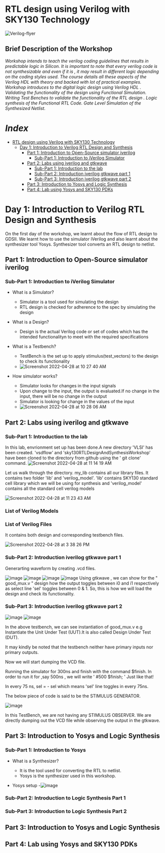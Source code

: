# RTL design using Verilog with SKY130 Technology 
![Verilog-flyer](https://user-images.githubusercontent.com/100710081/165515835-c9e707e7-cc42-4439-8f95-81b94bb8a397.png)

## Brief Description of the Workshop

*Workshop intends to teach the verilog coding guidelines that results in predictable logic in Silicon. It is important to note that every verilog code is not synthesizable and even if it is , it may result in different logic depending on the coding styles used. The course details all these aspects of the Verilog HDL with theory and backed with lot of practical examples. Workshop introduces to the digital logic design using Verilog HDL . Validating the functionality of the design using Functional Simulation. Writing Test Benches to validate the functionality of the RTL design . Logic synthesis of the Functional RTL Code. Gate Level Simulation of the Synthesized Netlist.*
# *Index*
- [RTL design using Verilog with SKY130 Technology](https://github.com/runalpanja/RTLDesignUsingVerilogWithSKY130Technology/blob/main/README.md#rtl-design-using-verilog-with-sky130-technology)
  - [Day 1: Introduction to Verilog RTL Design and Synthesis](https://github.com/runalpanja/RTLDesignUsingVerilogWithSKY130Technology/blob/main/README.md#day-1-introduction-to-verilog-rtl-design-and-synthesis)
    - [Part 1: Introduction to Open-Source simulator iverilog](https://github.com/runalpanja/RTLDesignUsingVerilogWithSKY130Technology/blob/main/README.md#part-1-introduction-to-open-source-simulator-iverilog)
      - [Sub-Part 1: Introduction to iVerilog Simulator](https://github.com/runalpanja/RTLDesignUsingVerilogWithSKY130Technology/blob/main/README.md#sub-part-1-introduction-to-iverilog-simulator)  
    - [Part 2: Labs using iverilog and gtkwave](https://github.com/runalpanja/RTLDesignUsingVerilogWithSKY130Technology/blob/main/README.md#part-2-labs-using-iverilog-and-gtkwave)
      - [Sub-Part 1: Introduction to the lab](https://github.com/runalpanja/RTLDesignUsingVerilogWithSKY130Technology/blob/main/README.md#sub-part-1-introduction-to-the-lab) 
      - [Sub-Part 2: Introduction iverilog gtkwave part 1](https://github.com/runalpanja/RTLDesignUsingVerilogWithSKY130Technology/blob/main/README.md#sub-part-2-introduction-iverilog-gtkwave-part-1)
      - [Sub-Part 3: Introduction iverilog gtkwave part 2](https://github.com/runalpanja/RTLDesignUsingVerilogWithSKY130Technology/blob/main/README.md#sub-part-3-introduction-iverilog-gtkwave-part-2)
    - [Part 3: Introduction to Yosys and Logic Synthesis](https://github.com/runalpanja/RTLDesignUsingVerilogWithSKY130Technology/blob/main/README.md#part-3-introduction-to-yosys-and-logic-synthesis)
    - [Part 4: Lab using Yosys and SKY130 PDKs](https://github.com/runalpanja/RTLDesignUsingVerilogWithSKY130Technology/blob/main/README.md#part-4-lab-using-yosys-and-sky130-pdks)











# Day 1: Introduction to Verilog RTL Design and Synthesis
On the first day of the workshop, we learnt about the flow of RTL design to GDSII. We learnt how to use the simulator iVerilog and also learnt about the synthesizer tool Yosys. Synthesizer tool converts an RTL design to netlist.
## Part 1: Introduction to Open-Source simulator iverilog
### Sub-Part 1: Introduction to iVerilog Simulator
-  What is a Simulator?
    -   Simulator is a tool used for simulating the design
    -   RTL design is checked for adherence to the spec by simulating the design
- What is a Design?
    -   Design is the actual Verilog code or set of codes which has the intended functionalityn to meet with the required specifications
- What is a Testbench? 
    -   TestBench is the set up to apply stimulus(test_vectors) to the design to check its functionality
    -   ![Screenshot 2022-04-28 at 10 27 40 AM](https://user-images.githubusercontent.com/100710081/165680015-a6474780-d33d-42f9-be1e-eae923873e52.png)

- How simulator works?
    - Simulator looks for changes in the input signals
    - Upon change to the input, the output is evaluated.If no change in the input, there will be no change in the output    
    - Simulator is looking for change in the values of the input
    - ![Screenshot 2022-04-28 at 10 28 06 AM](https://user-images.githubusercontent.com/100710081/165680028-5f937eb0-57be-4b35-91c4-039f2ab441fc.png)



    
## Part 2: Labs using iverilog and gtkwave

### Sub-Part 1: Introduction to the lab
In this lab, envrionment set up has been done.A new directory 'VLSI' has been created. 'vsdflow' and 'sky130RTLDesignAndSynthesisWorkshop' have been cloned to the directory from github using the ' git clone' command.
![Screenshot 2022-04-28 at 11 14 19 AM](https://user-images.githubusercontent.com/100710081/165684973-8a243571-bbd9-43f3-8396-1460cbaaa9f7.png)

Let us walk through the directory.
my_lib contains all our library files. It contains two folder 'lib' and 'verilog_model'. 'lib' contains SKY130 standard cell library which we will be using for synthesis and 'verilog_model' contains all the standard cell verilog models

![Screenshot 2022-04-28 at 11 23 43 AM](https://user-images.githubusercontent.com/100710081/165686193-ab6babbb-4919-437b-8489-a6cf0ece81ea.png)

### List of Verilog Models



### List of Verilog Files 
It contains both design and corresponding testbench files.

![Screenshot 2022-04-28 at 3 38 26 PM](https://user-images.githubusercontent.com/100710081/165730279-08176a04-2650-45ea-8a2e-fcbfc83f2d1a.png)


### Sub-Part 2: Introduction iverilog gtkwave part 1

Generarting waveform by creating .vcd files.

![image](https://user-images.githubusercontent.com/100710081/165738527-5063cb6e-831b-4816-ad00-382949878f83.png)
![image](https://user-images.githubusercontent.com/100710081/165738834-aa3bb9bb-d583-4e98-a4f6-3ccd0506187e.png)
![image](https://user-images.githubusercontent.com/100710081/165739005-0ad07504-541e-428a-9994-b8586e0ee225.png)
![image](https://user-images.githubusercontent.com/100710081/165740590-4347f545-139c-41ca-949a-25bc97cddedb.png)
Using gtkwave , we can show for the " good_mux.v " design how the output toggles between i0 and i1 respectively as select line 'sel' toggles between 0 & 1.
So, this is how we will load the design and check its functionality.

### Sub-Part 3: Introduction iverilog gtkwave part 2

![image](https://user-images.githubusercontent.com/100710081/165743595-bf5fd003-cb78-4867-bd41-d72f43d23c2b.png)
![image](https://user-images.githubusercontent.com/100710081/165744353-eb4bd0ba-adc1-4962-b820-23a049d26786.png)

In the above testbench, we can see instantiation of good_mux.v e.g Instantiate the Unit Under Test (UUT).It is also called Design Under Test (DUT).

It may kindly be noted that the testbench neither have primary inputs nor primary outputs.

Now we will start dumping the VCD file.

Running the simulator for 300ns and finish with the command $finish.
In order to run it for ,say 500ns , we will write ' #500 $finish; ' Just like that!

In every 75 ns, sel = - sel which means 'sel' line toggles in every 75ns.


The below piece of code is said to be the STIMULUS GENERATOR.

![image](https://user-images.githubusercontent.com/100710081/165748608-8320065b-a9fd-4400-947c-7126576f09d3.png)

In this TestBench, we are not having any STIMULUS OBSERVER. We are directly dumping out the VCD file while observing the output in the gtkwave.


## Part 3: Introduction to Yosys and Logic Synthesis

### Sub-Part 1: Introduction to Yosys

-  What is a Synthesizer?
   -  It is the tool used for converting the RTL to netlist.
   -  Yosys is the synthesizer used in this workshop.
  
-  Yosys setup
   -![image](https://user-images.githubusercontent.com/100710081/165752064-3984e59e-096a-4a1b-86a5-62678ad788d4.png)

  
  












### Sub-Part 2: Introduction to Logic Synthesis Part 1 








### Sub-Part 3: Introduction to Logic Synthesis Part 2 

















## Part 3: Introduction to Yosys and Logic Synthesis

## Part 4: Lab using Yosys and SKY130 PDKs



